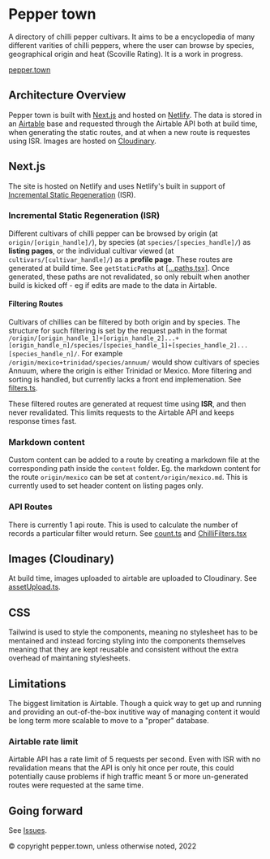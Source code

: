 # Pepper town

A directory of chilli pepper cultivars. It aims to be a encyclopedia of many different varities of chilli peppers, where the user can browse by species, geographical origin and heat (Scoville Rating). It is a work in progress.

[pepper.town](https://pepper.town)

## Architecture Overview

Pepper town is built with [Next.js](https://github.com/vercel/next.js/) and hosted on [Netlify](https://www.netlify.com/). The data is stored in an [Airtable](https://airtable.com/) base and requested through the Airtable API both at build time, when generating the static routes, and at when a new route is requestes using ISR. Images are hosted on [Cloudinary](https://cloudinary.com/).

## Next.js

The site is hosted on Netlify and uses Netlify's built in support of [Incremental Static Regeneration](https://nextjs.org/docs/basic-features/data-fetching/incremental-static-regeneration) (ISR).

### Incremental Static Regeneration (ISR)

Different cultivars of chilli pepper can be browsed by origin (at `origin/[origin_handle]/`), by species (at `species/[species_handle]/`) as **listing pages**, or the individual cultivar viewed (at `cultivars/[cultivar_handle]/`) as a **profile page**. These routes are generated at build time. See `getStaticPaths` at [[...paths.tsx]](https://github.com/manister/peppertown/blob/main/pages/%5B...paths%5D.tsx). Once generated, these paths are not revalidated, so only rebuilt when another build is kicked off - eg if edits are made to the data in Airtable.

#### Filtering Routes

Cultivars of chillies can be filtered by both origin and by species. The structure for such filtering is set by the request path in the format `/origin/[origin_handle_1]+[origin_handle_2]...+[origin_handle_n]/species/[species_handle_1]+[species_handle_2]...[species_handle_n]/`. For example `/origin/mexico+trinidad/species/annuum/` would show cultivars of species Annuum, where the origin is either Trinidad or Mexico. More filtering and sorting is handled, but currently lacks a front end implemenation. See [filters.ts](https://github.com/manister/peppertown/blob/main/lib/filters.ts).

These filtered routes are generated at request time using **ISR**, and then never revalidated. This limits requests to the Airtable API and keeps response times fast.

### Markdown content

Custom content can be added to a route by creating a markdown file at the corresponding path inside the `content` folder. Eg. the markdown content for the route `origin/mexico` can be set at `content/origin/mexico.md`. This is currently used to set header content on listing pages only.

### API Routes

There is currently 1 api route. This is used to calculate the number of records a particular filter would return. See [count.ts](https://github.com/manister/peppertown/blob/main/pages/api/count.ts) and [ChilliFilters.tsx](https://github.com/manister/peppertown/blob/main/components/chillies/ChilliFilters.tsx)

## Images (Cloudinary)

At build time, images uploaded to airtable are uploaded to Cloudinary. See [assetUpload.ts](https://github.com/manister/peppertown/blob/main/tools/assetUpload.ts).

## CSS

Tailwind is used to style the components, meaning no stylesheet has to be mentained and instead forcing styling into the components themselves meaning that they are kept reusable and consistent without the extra overhead of maintaning stylesheets.

## Limitations

The biggest limitation is Airtable. Though a quick way to get up and running and providing an out-of-the-box inutitive way of managing content it would be long term more scalable to move to a "proper" database. 

### Airtable rate limit

Airtable API has a rate limit of 5 requests per second. Even with ISR with no revalidation means that the API is only hit once per route, this could potentially cause problems if high traffic meant 5 or more un-generated routes were requested at the same time. 

## Going forward

See [Issues](https://github.com/manister/peppertown/labels/tasks).


© copyright pepper.town, unless otherwise noted, 2022
